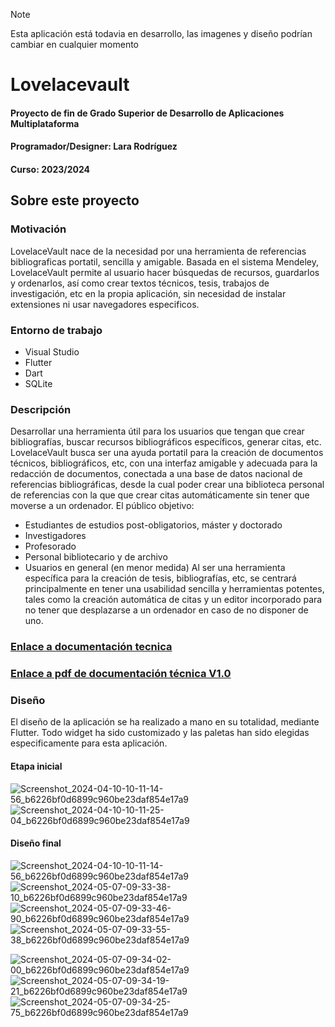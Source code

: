 > [!NOTE]
> Esta aplicación está todavia en desarrollo, las imagenes y diseño podrían cambiar en cualquier momento

# Lovelacevault 
#### Proyecto de fin de Grado Superior de Desarrollo de Aplicaciones Multiplataforma
#### Programador/Designer: Lara Rodríguez
#### Curso: 2023/2024

## Sobre este proyecto
### Motivación
LovelaceVault nace de la necesidad por una herramienta de referencias bibliograficas portatil, sencilla y amigable. 
Basada en el sistema Mendeley, LovelaceVault permite al usuario hacer búsquedas de recursos, guardarlos y ordenarlos, así como crear textos técnicos, tesis, trabajos de investigación, etc en la propia aplicación, sin necesidad de instalar extensiones ni usar navegadores especificos.
### Entorno de trabajo
- Visual Studio
- Flutter
- Dart
- SQLite
### Descripción
Desarrollar una herramienta útil para los usuarios que tengan que crear bibliografías, buscar recursos bibliográficos específicos, generar citas, etc.
LovelaceVault busca ser una ayuda portatil para la creación de documentos técnicos, bibliográficos, etc, con una interfaz amigable y adecuada para la redacción de documentos, conectada a una base de datos nacional de referencias bibliográficas, desde la cual poder crear una biblioteca personal de referencias con la que que crear citas automáticamente sin tener que moverse a un ordenador.
El público objetivo:
- Estudiantes de estudios post-obligatorios, máster y doctorado
- Investigadores
- Profesorado
- Personal bibliotecario y de archivo
- Usuarios en general (en menor medida)
Al ser una herramienta específica para la creación de tesis, bibliografías, etc,  se centrará principalmente en tener una usabilidad sencilla y herramientas potentes, tales como la creación automática de citas y un editor incorporado para no tener que desplazarse a un ordenador en caso de no disponer de uno.
### [Enlace a documentación tecnica](https://docs.google.com/document/d/1-cpIOuktWK0bu-V5mSNs7vZ_jdkNhN_2/edit?usp=sharing&ouid=110264346140332608664&rtpof=true&sd=true)
### [Enlace a pdf de documentación técnica V1.0](https://drive.google.com/file/d/1o03XjpGheDfEBOYBDkiregGke9cXU3A2/view?usp=sharing)
### Diseño
El diseño de la aplicación se ha realizado a mano en su totalidad, mediante Flutter. Todo widget ha sido customizado y las paletas han sido elegidas especificamente para esta aplicación.

#### Etapa inicial
![Screenshot_2024-04-10-10-11-14-56_b6226bf0d6899c960be23daf854e17a9](https://github.com/MissStormy/LovelaceVault/assets/111749007/fdee08d3-2c4d-4edb-b757-f89e4071c6cc) ![Screenshot_2024-04-10-10-11-25-04_b6226bf0d6899c960be23daf854e17a9](https://github.com/MissStormy/LovelaceVault/assets/111749007/23e3e629-4244-41ce-91ce-24c0af57c2ae)

#### Diseño final
![Screenshot_2024-04-10-10-11-14-56_b6226bf0d6899c960be23daf854e17a9](https://github.com/MissStormy/LovelaceVault/assets/111749007/94abc6ae-1c2a-4685-b132-962e56639f66) ![Screenshot_2024-05-07-09-33-38-10_b6226bf0d6899c960be23daf854e17a9](https://github.com/MissStormy/LovelaceVault/assets/111749007/3c74c216-fe09-45f1-b31b-994cd43cb33a) ![Screenshot_2024-05-07-09-33-46-90_b6226bf0d6899c960be23daf854e17a9](https://github.com/MissStormy/LovelaceVault/assets/111749007/3b9eb632-896c-455e-838c-55acd7ce96a2) ![Screenshot_2024-05-07-09-33-55-38_b6226bf0d6899c960be23daf854e17a9](https://github.com/MissStormy/LovelaceVault/assets/111749007/fc20188c-5f42-47d1-b084-457219f8bb41) 

![Screenshot_2024-05-07-09-34-02-00_b6226bf0d6899c960be23daf854e17a9](https://github.com/MissStormy/LovelaceVault/assets/111749007/738d69d1-95c6-4393-b6b5-3e41d3a85090) ![Screenshot_2024-05-07-09-34-19-21_b6226bf0d6899c960be23daf854e17a9](https://github.com/MissStormy/LovelaceVault/assets/111749007/207994f1-c031-4fa2-b776-5f9fa6f5c934) ![Screenshot_2024-05-07-09-34-25-75_b6226bf0d6899c960be23daf854e17a9](https://github.com/MissStormy/LovelaceVault/assets/111749007/d7ba5704-7b4e-4b36-8bca-b217e9465a25)


